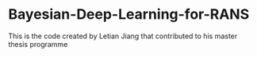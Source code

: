 # Bayesian-Deep-Learning-for-RANS
This is the code created by Letian Jiang that contributed to his master thesis programme
